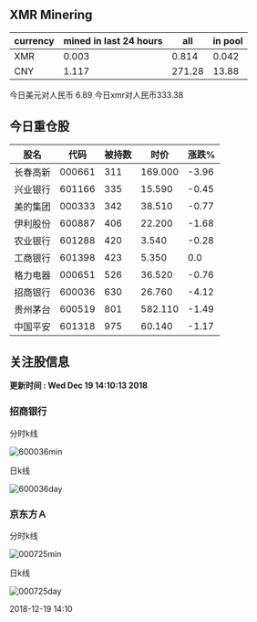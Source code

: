 ## XMR Minering

|currency|mined in last 24 hours|all|in pool|
|---|---|---|---|
|XMR|0.003|0.814|0.042|
|CNY|1.117|271.28|13.88|

今日美元对人民币 6.89	今日xmr对人民币333.38


## 今日重仓股 

|股名|代码|被持数|时价|涨跌%|
|---|---|---|---|---|
|长春高新|000661|311|169.000|-3.96|
|兴业银行|601166|335|15.590|-0.45|
|美的集团|000333|342|38.510|-0.77|
|伊利股份|600887|406|22.200|-1.68|
|农业银行|601288|420|3.540|-0.28|
|工商银行|601398|423|5.350|0.0|
|格力电器|000651|526|36.520|-0.76|
|招商银行|600036|630|26.760|-4.12|
|贵州茅台|600519|801|582.110|-1.49|
|中国平安|601318|975|60.140|-1.17|

## 关注股信息
**更新时间 : Wed Dec 19 14:10:13 2018**
### 招商银行 
分时k线

![600036min](http://image.sinajs.cn/newchart/min/n/sh600036.gif)

日k线

![600036day](http://image.sinajs.cn/newchart/daily/n/sh600036.gif)

### 京东方Ａ 
分时k线

![000725min](http://image.sinajs.cn/newchart/min/n/sz000725.gif)

日k线

![000725day](http://image.sinajs.cn/newchart/daily/n/sz000725.gif)

2018-12-19 14:10